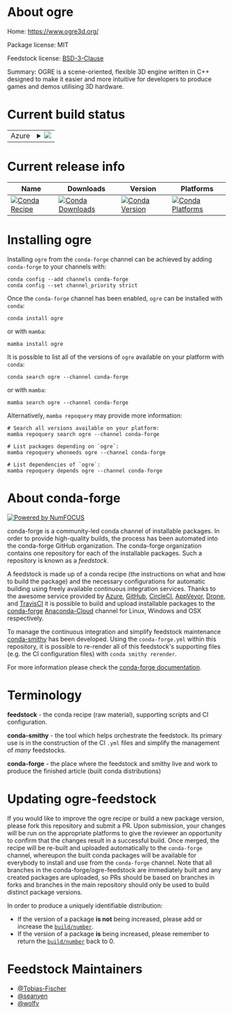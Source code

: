 About ogre
==========

Home: https://www.ogre3d.org/

Package license: MIT

Feedstock license: [BSD-3-Clause](https://github.com/conda-forge/ogre-feedstock/blob/main/LICENSE.txt)

Summary: OGRE is a scene-oriented, flexible 3D engine written in C++ designed to make it easier and more intuitive for developers to produce games and demos utilising 3D hardware.

Current build status
====================


<table>
    
  <tr>
    <td>Azure</td>
    <td>
      <details>
        <summary>
          <a href="https://dev.azure.com/conda-forge/feedstock-builds/_build/latest?definitionId=8067&branchName=main">
            <img src="https://dev.azure.com/conda-forge/feedstock-builds/_apis/build/status/ogre-feedstock?branchName=main">
          </a>
        </summary>
        <table>
          <thead><tr><th>Variant</th><th>Status</th></tr></thead>
          <tbody><tr>
              <td>linux_64_numpy1.20</td>
              <td>
                <a href="https://dev.azure.com/conda-forge/feedstock-builds/_build/latest?definitionId=8067&branchName=main">
                  <img src="https://dev.azure.com/conda-forge/feedstock-builds/_apis/build/status/ogre-feedstock?branchName=main&jobName=linux&configuration=linux_64_numpy1.20" alt="variant">
                </a>
              </td>
            </tr><tr>
              <td>linux_64_numpy1.21</td>
              <td>
                <a href="https://dev.azure.com/conda-forge/feedstock-builds/_build/latest?definitionId=8067&branchName=main">
                  <img src="https://dev.azure.com/conda-forge/feedstock-builds/_apis/build/status/ogre-feedstock?branchName=main&jobName=linux&configuration=linux_64_numpy1.21" alt="variant">
                </a>
              </td>
            </tr><tr>
              <td>linux_aarch64_numpy1.20</td>
              <td>
                <a href="https://dev.azure.com/conda-forge/feedstock-builds/_build/latest?definitionId=8067&branchName=main">
                  <img src="https://dev.azure.com/conda-forge/feedstock-builds/_apis/build/status/ogre-feedstock?branchName=main&jobName=linux&configuration=linux_aarch64_numpy1.20" alt="variant">
                </a>
              </td>
            </tr><tr>
              <td>linux_aarch64_numpy1.21</td>
              <td>
                <a href="https://dev.azure.com/conda-forge/feedstock-builds/_build/latest?definitionId=8067&branchName=main">
                  <img src="https://dev.azure.com/conda-forge/feedstock-builds/_apis/build/status/ogre-feedstock?branchName=main&jobName=linux&configuration=linux_aarch64_numpy1.21" alt="variant">
                </a>
              </td>
            </tr><tr>
              <td>linux_ppc64le_numpy1.20</td>
              <td>
                <a href="https://dev.azure.com/conda-forge/feedstock-builds/_build/latest?definitionId=8067&branchName=main">
                  <img src="https://dev.azure.com/conda-forge/feedstock-builds/_apis/build/status/ogre-feedstock?branchName=main&jobName=linux&configuration=linux_ppc64le_numpy1.20" alt="variant">
                </a>
              </td>
            </tr><tr>
              <td>linux_ppc64le_numpy1.21</td>
              <td>
                <a href="https://dev.azure.com/conda-forge/feedstock-builds/_build/latest?definitionId=8067&branchName=main">
                  <img src="https://dev.azure.com/conda-forge/feedstock-builds/_apis/build/status/ogre-feedstock?branchName=main&jobName=linux&configuration=linux_ppc64le_numpy1.21" alt="variant">
                </a>
              </td>
            </tr><tr>
              <td>osx_64_numpy1.20</td>
              <td>
                <a href="https://dev.azure.com/conda-forge/feedstock-builds/_build/latest?definitionId=8067&branchName=main">
                  <img src="https://dev.azure.com/conda-forge/feedstock-builds/_apis/build/status/ogre-feedstock?branchName=main&jobName=osx&configuration=osx_64_numpy1.20" alt="variant">
                </a>
              </td>
            </tr><tr>
              <td>osx_64_numpy1.21</td>
              <td>
                <a href="https://dev.azure.com/conda-forge/feedstock-builds/_build/latest?definitionId=8067&branchName=main">
                  <img src="https://dev.azure.com/conda-forge/feedstock-builds/_apis/build/status/ogre-feedstock?branchName=main&jobName=osx&configuration=osx_64_numpy1.21" alt="variant">
                </a>
              </td>
            </tr><tr>
              <td>osx_arm64_numpy1.20</td>
              <td>
                <a href="https://dev.azure.com/conda-forge/feedstock-builds/_build/latest?definitionId=8067&branchName=main">
                  <img src="https://dev.azure.com/conda-forge/feedstock-builds/_apis/build/status/ogre-feedstock?branchName=main&jobName=osx&configuration=osx_arm64_numpy1.20" alt="variant">
                </a>
              </td>
            </tr><tr>
              <td>osx_arm64_numpy1.21</td>
              <td>
                <a href="https://dev.azure.com/conda-forge/feedstock-builds/_build/latest?definitionId=8067&branchName=main">
                  <img src="https://dev.azure.com/conda-forge/feedstock-builds/_apis/build/status/ogre-feedstock?branchName=main&jobName=osx&configuration=osx_arm64_numpy1.21" alt="variant">
                </a>
              </td>
            </tr><tr>
              <td>win_64_numpy1.20</td>
              <td>
                <a href="https://dev.azure.com/conda-forge/feedstock-builds/_build/latest?definitionId=8067&branchName=main">
                  <img src="https://dev.azure.com/conda-forge/feedstock-builds/_apis/build/status/ogre-feedstock?branchName=main&jobName=win&configuration=win_64_numpy1.20" alt="variant">
                </a>
              </td>
            </tr><tr>
              <td>win_64_numpy1.21</td>
              <td>
                <a href="https://dev.azure.com/conda-forge/feedstock-builds/_build/latest?definitionId=8067&branchName=main">
                  <img src="https://dev.azure.com/conda-forge/feedstock-builds/_apis/build/status/ogre-feedstock?branchName=main&jobName=win&configuration=win_64_numpy1.21" alt="variant">
                </a>
              </td>
            </tr>
          </tbody>
        </table>
      </details>
    </td>
  </tr>
</table>

Current release info
====================

| Name | Downloads | Version | Platforms |
| --- | --- | --- | --- |
| [![Conda Recipe](https://img.shields.io/badge/recipe-ogre-green.svg)](https://anaconda.org/conda-forge/ogre) | [![Conda Downloads](https://img.shields.io/conda/dn/conda-forge/ogre.svg)](https://anaconda.org/conda-forge/ogre) | [![Conda Version](https://img.shields.io/conda/vn/conda-forge/ogre.svg)](https://anaconda.org/conda-forge/ogre) | [![Conda Platforms](https://img.shields.io/conda/pn/conda-forge/ogre.svg)](https://anaconda.org/conda-forge/ogre) |

Installing ogre
===============

Installing `ogre` from the `conda-forge` channel can be achieved by adding `conda-forge` to your channels with:

```
conda config --add channels conda-forge
conda config --set channel_priority strict
```

Once the `conda-forge` channel has been enabled, `ogre` can be installed with `conda`:

```
conda install ogre
```

or with `mamba`:

```
mamba install ogre
```

It is possible to list all of the versions of `ogre` available on your platform with `conda`:

```
conda search ogre --channel conda-forge
```

or with `mamba`:

```
mamba search ogre --channel conda-forge
```

Alternatively, `mamba repoquery` may provide more information:

```
# Search all versions available on your platform:
mamba repoquery search ogre --channel conda-forge

# List packages depending on `ogre`:
mamba repoquery whoneeds ogre --channel conda-forge

# List dependencies of `ogre`:
mamba repoquery depends ogre --channel conda-forge
```


About conda-forge
=================

[![Powered by
NumFOCUS](https://img.shields.io/badge/powered%20by-NumFOCUS-orange.svg?style=flat&colorA=E1523D&colorB=007D8A)](https://numfocus.org)

conda-forge is a community-led conda channel of installable packages.
In order to provide high-quality builds, the process has been automated into the
conda-forge GitHub organization. The conda-forge organization contains one repository
for each of the installable packages. Such a repository is known as a *feedstock*.

A feedstock is made up of a conda recipe (the instructions on what and how to build
the package) and the necessary configurations for automatic building using freely
available continuous integration services. Thanks to the awesome service provided by
[Azure](https://azure.microsoft.com/en-us/services/devops/), [GitHub](https://github.com/),
[CircleCI](https://circleci.com/), [AppVeyor](https://www.appveyor.com/),
[Drone](https://cloud.drone.io/welcome), and [TravisCI](https://travis-ci.com/)
it is possible to build and upload installable packages to the
[conda-forge](https://anaconda.org/conda-forge) [Anaconda-Cloud](https://anaconda.org/)
channel for Linux, Windows and OSX respectively.

To manage the continuous integration and simplify feedstock maintenance
[conda-smithy](https://github.com/conda-forge/conda-smithy) has been developed.
Using the ``conda-forge.yml`` within this repository, it is possible to re-render all of
this feedstock's supporting files (e.g. the CI configuration files) with ``conda smithy rerender``.

For more information please check the [conda-forge documentation](https://conda-forge.org/docs/).

Terminology
===========

**feedstock** - the conda recipe (raw material), supporting scripts and CI configuration.

**conda-smithy** - the tool which helps orchestrate the feedstock.
                   Its primary use is in the construction of the CI ``.yml`` files
                   and simplify the management of *many* feedstocks.

**conda-forge** - the place where the feedstock and smithy live and work to
                  produce the finished article (built conda distributions)


Updating ogre-feedstock
=======================

If you would like to improve the ogre recipe or build a new
package version, please fork this repository and submit a PR. Upon submission,
your changes will be run on the appropriate platforms to give the reviewer an
opportunity to confirm that the changes result in a successful build. Once
merged, the recipe will be re-built and uploaded automatically to the
`conda-forge` channel, whereupon the built conda packages will be available for
everybody to install and use from the `conda-forge` channel.
Note that all branches in the conda-forge/ogre-feedstock are
immediately built and any created packages are uploaded, so PRs should be based
on branches in forks and branches in the main repository should only be used to
build distinct package versions.

In order to produce a uniquely identifiable distribution:
 * If the version of a package **is not** being increased, please add or increase
   the [``build/number``](https://docs.conda.io/projects/conda-build/en/latest/resources/define-metadata.html#build-number-and-string).
 * If the version of a package **is** being increased, please remember to return
   the [``build/number``](https://docs.conda.io/projects/conda-build/en/latest/resources/define-metadata.html#build-number-and-string)
   back to 0.

Feedstock Maintainers
=====================

* [@Tobias-Fischer](https://github.com/Tobias-Fischer/)
* [@seanyen](https://github.com/seanyen/)
* [@wolfv](https://github.com/wolfv/)

